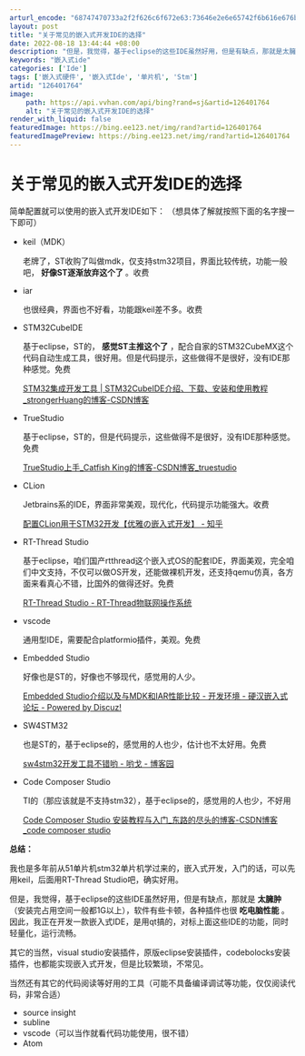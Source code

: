 ```yaml
---
arturl_encode: "68747470733a2f2f626c6f672e63:73646e2e6e65742f6b616e676b616e676c686238383030382f:61727469636c652f64657461696c732f313236343031373634"
layout: post
title: "关于常见的嵌入式开发IDE的选择"
date: 2022-08-18 13:44:44 +08:00
description: "但是，我觉得，基于eclipse的这些IDE虽然好用，但是有缺点，那就是太臃肿（安装完占用空间一般都"
keywords: "嵌入式ide"
categories: ['Ide']
tags: ['嵌入式硬件', '嵌入式Ide', '单片机', 'Stm']
artid: "126401764"
image:
    path: https://api.vvhan.com/api/bing?rand=sj&artid=126401764
    alt: "关于常见的嵌入式开发IDE的选择"
render_with_liquid: false
featuredImage: https://bing.ee123.net/img/rand?artid=126401764
featuredImagePreview: https://bing.ee123.net/img/rand?artid=126401764
---
```


# 关于常见的嵌入式开发IDE的选择

简单配置就可以使用的嵌入式开发IDE如下： （想具体了解就按照下面的名字搜一下即可）

* keil（MDK）
    
  老牌了，ST收购了叫做mdk，仅支持stm32项目，界面比较传统，功能一般吧，
  **好像ST逐渐放弃这个了**
  。收费
* iar
    
  也很经典，界面也不好看，功能跟keil差不多。收费
* STM32CubeIDE
    
  基于eclipse，ST的，
  **感觉ST主推这个了**
  ，配合自家的STM32CubeMX这个代码自动生成工具，很好用。但是代码提示，这些做得不是很好，没有IDE那种感觉。免费
    
  [STM32集成开发工具 | STM32CubeIDE介绍、下载、安装和使用教程\_strongerHuang的博客-CSDN博客](https://blog.csdn.net/ybhuangfugui/article/details/122852411 "STM32集成开发工具 | STM32CubeIDE介绍、下载、安装和使用教程_strongerHuang的博客-CSDN博客")
* TrueStudio
    
  基于eclipse，ST的，但是代码提示，这些做得不是很好，没有IDE那种感觉。免费
    
  [TrueStudio上手\_Catfish King的博客-CSDN博客\_truestudio](https://blog.csdn.net/congpo2125/article/details/86549614 "TrueStudio上手_Catfish King的博客-CSDN博客_truestudio")
* CLion
    
  Jetbrains系的IDE，界面非常美观，现代化，代码提示功能强大。收费
    
  [配置CLion用于STM32开发【优雅の嵌入式开发】 - 知乎](https://zhuanlan.zhihu.com/p/145801160 "配置CLion用于STM32开发【优雅の嵌入式开发】 - 知乎")
* RT-Thread Studio
    
  基于eclipse，咱们国产rtthread这个嵌入式OS的配套IDE，界面美观，完全咱们中文支持，不仅可以做OS开发，还能做裸机开发，还支持qemu仿真，各方面来看真心不错，比国外的做得还好。免费
    
  [RT-Thread Studio - RT-Thread物联网操作系统](https://www.rt-thread.org/page/studio.html "RT-Thread Studio - RT-Thread物联网操作系统")
* vscode
    
  通用型IDE，需要配合platformio插件，美观。免费
* Embedded Studio
    
  好像也是ST的，好像也不够现代，感觉用的人少。
    
  [Embedded Studio介绍以及与MDK和IAR性能比较 - 开发环境 - 硬汉嵌入式论坛 - Powered by Discuz!](https://www.armbbs.cn/forum.php?mod=viewthread&tid=89140 "Embedded Studio介绍以及与MDK和IAR性能比较 - 开发环境 -  硬汉嵌入式论坛 -  Powered by Discuz!")
* SW4STM32
    
  也是ST的，基于eclipse的，感觉用的人也少，估计也不太好用。免费
    
  [sw4stm32开发工具不错哟 - 哟戈 - 博客园](https://www.cnblogs.com/djjh/p/sw4stm32.html "sw4stm32开发工具不错哟 - 哟戈 - 博客园")
* Code Composer Studio
    
  TI的（那应该就是不支持stm32），基于eclipse的，感觉用的人也少，不好用
    
  [Code Composer Studio 安装教程与入门\_东路的尽头的博客-CSDN博客\_code composer studio](https://blog.csdn.net/qq_41892825/article/details/105880630 "Code Composer Studio 安装教程与入门_东路的尽头的博客-CSDN博客_code composer studio")

**总结：**

我也是多年前从51单片机stm32单片机学过来的，嵌入式开发，入门的话，可以先用keil，后面用RT-Thread Studio吧，确实好用。

但是，我觉得，基于eclipse的这些IDE虽然好用，但是有缺点，那就是
**太臃肿**
（安装完占用空间一般都1G以上），软件有些卡顿，各种插件也很
**吃电脑性能**
。因此，我正在开发一款嵌入式IDE，是用qt搞的，对标上面这些IDE的功能，同时轻量化，运行流畅。

其它的当然，visual studio安装插件，原版eclipse安装插件，codebolocks安装插件，也都能实现嵌入式开发，但是比较繁琐，不常见。

当然还有其它的代码阅读等好用的工具（可能不具备编译调试等功能，仅仅阅读代码，非常合适）

* source insight
* subline
* vscode（可以当作就看代码功能使用，很不错）
* Atom